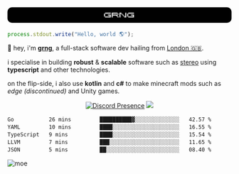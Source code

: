 
<img src="./img/banner.png" style="border-radius: 10px">

```js
process.stdout.write("Hello, world 🌎");
```

👋 hey, i'm [**grng**](https://grng.cc), a full-stack software dev hailing from [London 🇬🇧](https://www.google.com/maps/place/London/).

i specialise in building **robust** & **scalable** software such as [stereo](https://stero.cat) using **typescript** and other technologies.

on the flip-side, i also use **kotlin** and **c#** to make minecraft mods such as *edge (discontinued)* and Unity games.

<div align="center">

[![Discord Presence](https://lanyard.cnrad.dev/api/829372486780715018?hideStatus=true&hideTag=true&borderRadius=0.75rem&showDisplayName=true)](https://discord.com/users/829372486780715018) ![](https://skills.syvixor.com/api/icons?i=windows,firefox,powershell,git,visualstudiocode,rider,intellijidea,adobepremierepro,adobeaftereffects,unity,figma,qwik,svelte,nextjs,typescript,supabase,pocketbase,drizzle,kotlin,csharp,golang,haxe,bun&perline=7&radius=60)

</div>

<!--START_SECTION:waka-->

```txt
Go           26 mins         ██████████▓░░░░░░░░░░░░░░   42.57 %
YAML         10 mins         ████░░░░░░░░░░░░░░░░░░░░░   16.55 %
TypeScript   9 mins          ████░░░░░░░░░░░░░░░░░░░░░   15.54 %
LLVM         7 mins          ███░░░░░░░░░░░░░░░░░░░░░░   11.65 %
JSON         5 mins          ██░░░░░░░░░░░░░░░░░░░░░░░   08.40 %
```

<!--END_SECTION:waka-->

![moe](https://count.wellard.org/@:github-grngxd?theme=original-new&padding=1&offset=0&align=center&scale=1&pixelated=1&darkmode=auto)
